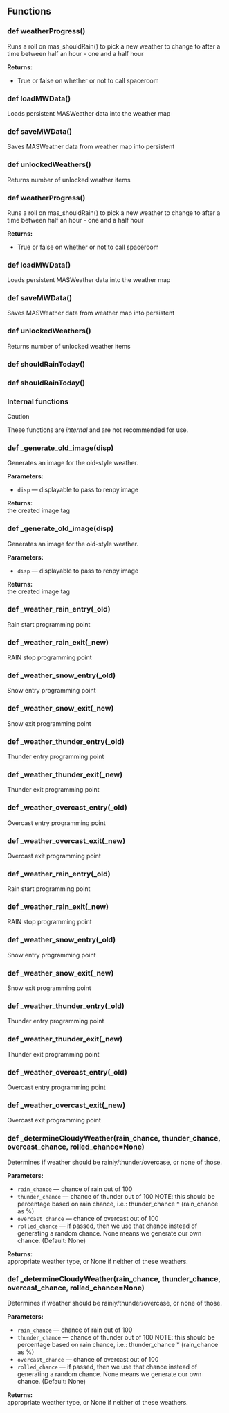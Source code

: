 ## Functions

### def weatherProgress()

Runs a roll on mas_shouldRain() to pick a new weather to change to after a time between half an hour - one and a half hour

**Returns:**<br>
- True or false on whether or not to call spaceroom

### def loadMWData()

Loads persistent MASWeather data into the weather map

### def saveMWData()

Saves MASWeather data from weather map into persistent

### def unlockedWeathers()

Returns number of unlocked weather items

### def weatherProgress()

Runs a roll on mas_shouldRain() to pick a new weather to change to after a time between half an hour - one and a half hour

**Returns:**<br>
- True or false on whether or not to call spaceroom

### def loadMWData()

Loads persistent MASWeather data into the weather map

### def saveMWData()

Saves MASWeather data from weather map into persistent

### def unlockedWeathers()

Returns number of unlocked weather items

### def shouldRainToday()

### def shouldRainToday()

### Internal functions

> [!CAUTION]
> These functions are *internal* and are not recommended for use.

### def _generate_old_image(disp)

Generates an image for the old-style weather.

**Parameters:**
- `disp` &mdash; displayable to pass to renpy.image


**Returns:**<br>
the created image tag

### def _generate_old_image(disp)

Generates an image for the old-style weather.

**Parameters:**
- `disp` &mdash; displayable to pass to renpy.image


**Returns:**<br>
the created image tag

### def _weather_rain_entry(_old)

Rain start programming point

### def _weather_rain_exit(_new)

RAIN stop programming point

### def _weather_snow_entry(_old)

Snow entry programming point

### def _weather_snow_exit(_new)

Snow exit programming point

### def _weather_thunder_entry(_old)

Thunder entry programming point

### def _weather_thunder_exit(_new)

Thunder exit programming point

### def _weather_overcast_entry(_old)

Overcast entry programming point

### def _weather_overcast_exit(_new)

Overcast exit programming point

### def _weather_rain_entry(_old)

Rain start programming point

### def _weather_rain_exit(_new)

RAIN stop programming point

### def _weather_snow_entry(_old)

Snow entry programming point

### def _weather_snow_exit(_new)

Snow exit programming point

### def _weather_thunder_entry(_old)

Thunder entry programming point

### def _weather_thunder_exit(_new)

Thunder exit programming point

### def _weather_overcast_entry(_old)

Overcast entry programming point

### def _weather_overcast_exit(_new)

Overcast exit programming point

### def _determineCloudyWeather(rain_chance, thunder_chance, overcast_chance, rolled_chance=None)

Determines if weather should be rainiy/thunder/overcase, or none of those.

**Parameters:**
- `rain_chance` &mdash; chance of rain out of 100
- `thunder_chance` &mdash; chance of thunder out of 100 NOTE: this should be percentage based on rain chance, i.e.: thunder_chance * (rain_chance as %)
- `overcast_chance` &mdash; chance of overcast out of 100
- `rolled_chance` &mdash; if passed, then we use that chance instead of generating a random chance. None means we generate our own chance. (Default: None)


**Returns:**<br>
appropriate weather type, or None if neither of these weathers.

### def _determineCloudyWeather(rain_chance, thunder_chance, overcast_chance, rolled_chance=None)

Determines if weather should be rainiy/thunder/overcase, or none of those.

**Parameters:**
- `rain_chance` &mdash; chance of rain out of 100
- `thunder_chance` &mdash; chance of thunder out of 100 NOTE: this should be percentage based on rain chance, i.e.: thunder_chance * (rain_chance as %)
- `overcast_chance` &mdash; chance of overcast out of 100
- `rolled_chance` &mdash; if passed, then we use that chance instead of generating a random chance. None means we generate our own chance. (Default: None)


**Returns:**<br>
appropriate weather type, or None if neither of these weathers.

